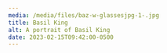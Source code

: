 ```yaml
---
media: /media/files/baz-w-glassesjpg-1-.jpg
title: Basil King
alt: A portrait of Basil King
date: 2023-02-15T09:42:00-0500
---
```

